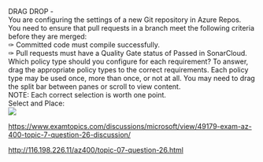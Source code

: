 DRAG DROP -<br/>You are configuring the settings of a new Git repository in Azure Repos.<br/>You need to ensure that pull requests in a branch meet the following criteria before they are merged:<br/>✑ Committed code must compile successfully.<br/>✑ Pull requests must have a Quality Gate status of Passed in SonarCloud.<br/>Which policy type should you configure for each requirement? To answer, drag the appropriate policy types to the correct requirements. Each policy type may be used once, more than once, or not at all. You may need to drag the split bar between panes or scroll to view content.<br/>NOTE: Each correct selection is worth one point.<br/>Select and Place:<br/><img src="https://www.examtopics.com/assets/media/exam-media/04257/0031300001.png" class="in-exam-image"/><br/><p><a href="https://www.examtopics.com/discussions/microsoft/view/49179-exam-az-400-topic-7-question-26-discussion/">https://www.examtopics.com/discussions/microsoft/view/49179-exam-az-400-topic-7-question-26-discussion/</a></p><p><a href="http://116.198.226.11/az400/topic-07-question-26.html">http://116.198.226.11/az400/topic-07-question-26.html</a></p><script src="https://giscus.app/client.js"                    data-repo="azsamples/az204"                    data-repo-id="R_kgDOMRXzDQ"                    data-category="General"                    data-category-id="DIC_kwDOMRXzDc4Cgi27"                    data-mapping="pathname"                    data-strict="0"                    data-reactions-enabled="0"                    data-emit-metadata="0"                    data-input-position="bottom"                    data-theme="preferred_color_scheme"                    data-lang="en"                    crossorigin="anonymous"                    async>                    </script>